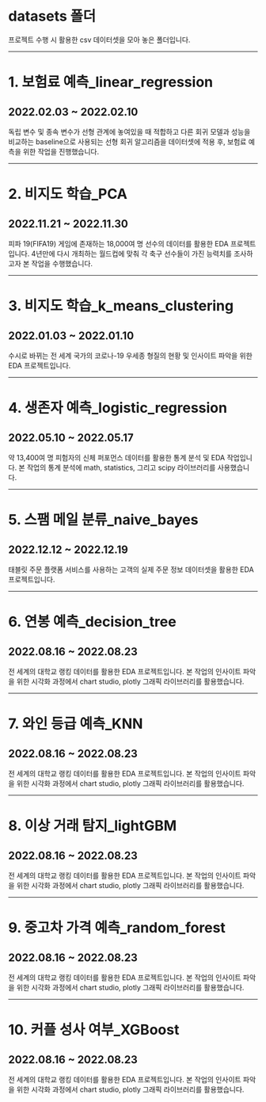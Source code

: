 # datasets 폴더

프로젝트 수행 시 활용한 csv 데이터셋을 모아 놓은 폴더입니다.

---

# 1. 보험료 예측_linear_regression
## 2022.02.03 ~ 2022.02.10

독립 변수 및 종속 변수가 선형 관계에 놓여있을 때 적합하고 다른 회귀 모델과 성능을 비교하는 baseline으로 사용되는 선형 회귀 알고리즘을 데이터셋에 적용 후,
보험료 예측을 위한 작업을 진행했습니다.

---

# 2. 비지도 학습_PCA
## 2022.11.21 ~ 2022.11.30

피파 19(FIFA19) 게임에 존재하는 18,000여 명 선수의 데이터를 활용한 EDA 프로젝트입니다.
4년만에 다시 개최하는 월드컵에 맞춰 각 축구 선수들이 가진 능력치를 조사하고자 본 작업을 수행했습니다.

---

# 3. 비지도 학습_k_means_clustering
## 2022.01.03 ~ 2022.01.10

수시로 바뀌는 전 세계 국가의 코로나-19 우세종 형질의 현황 및 인사이트 파악을 위한 EDA 프로젝트입니다.

---

# 4. 생존자 예측_logistic_regression
## 2022.05.10 ~ 2022.05.17

약 13,400여 명 피험자의 신체 퍼포먼스 데이터를 활용한 통계 분석 및 EDA 작업입니다.
본 작업의 통계 분석에 math, statistics, 그리고 scipy 라이브러리를 사용했습니다.

---

# 5. 스팸 메일 분류_naive_bayes
## 2022.12.12 ~ 2022.12.19

태블릿 주문 플랫폼 서비스를 사용하는 고객의 실제 주문 정보 데이터셋을 활용한 EDA 프로젝트입니다.

---

# 6. 연봉 예측_decision_tree
## 2022.08.16 ~ 2022.08.23

전 세계의 대학교 랭킹 데이터를 활용한 EDA 프로젝트입니다.
본 작업의 인사이트 파악을 위한 시각화 과정에서 chart studio, plotly 그래픽 라이브러리를 활용했습니다.

---

# 7. 와인 등급 예측_KNN
## 2022.08.16 ~ 2022.08.23

전 세계의 대학교 랭킹 데이터를 활용한 EDA 프로젝트입니다.
본 작업의 인사이트 파악을 위한 시각화 과정에서 chart studio, plotly 그래픽 라이브러리를 활용했습니다.

---

# 8. 이상 거래 탐지_lightGBM
## 2022.08.16 ~ 2022.08.23

전 세계의 대학교 랭킹 데이터를 활용한 EDA 프로젝트입니다.
본 작업의 인사이트 파악을 위한 시각화 과정에서 chart studio, plotly 그래픽 라이브러리를 활용했습니다.

---

# 9. 중고차 가격 예측_random_forest
## 2022.08.16 ~ 2022.08.23

전 세계의 대학교 랭킹 데이터를 활용한 EDA 프로젝트입니다.
본 작업의 인사이트 파악을 위한 시각화 과정에서 chart studio, plotly 그래픽 라이브러리를 활용했습니다.

---

# 10. 커플 성사 여부_XGBoost
## 2022.08.16 ~ 2022.08.23

전 세계의 대학교 랭킹 데이터를 활용한 EDA 프로젝트입니다.
본 작업의 인사이트 파악을 위한 시각화 과정에서 chart studio, plotly 그래픽 라이브러리를 활용했습니다.

